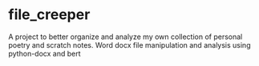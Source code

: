 # file_creeper
A project to better organize and analyze my own collection of personal poetry and scratch notes. Word docx file manipulation and analysis using python-docx and bert
